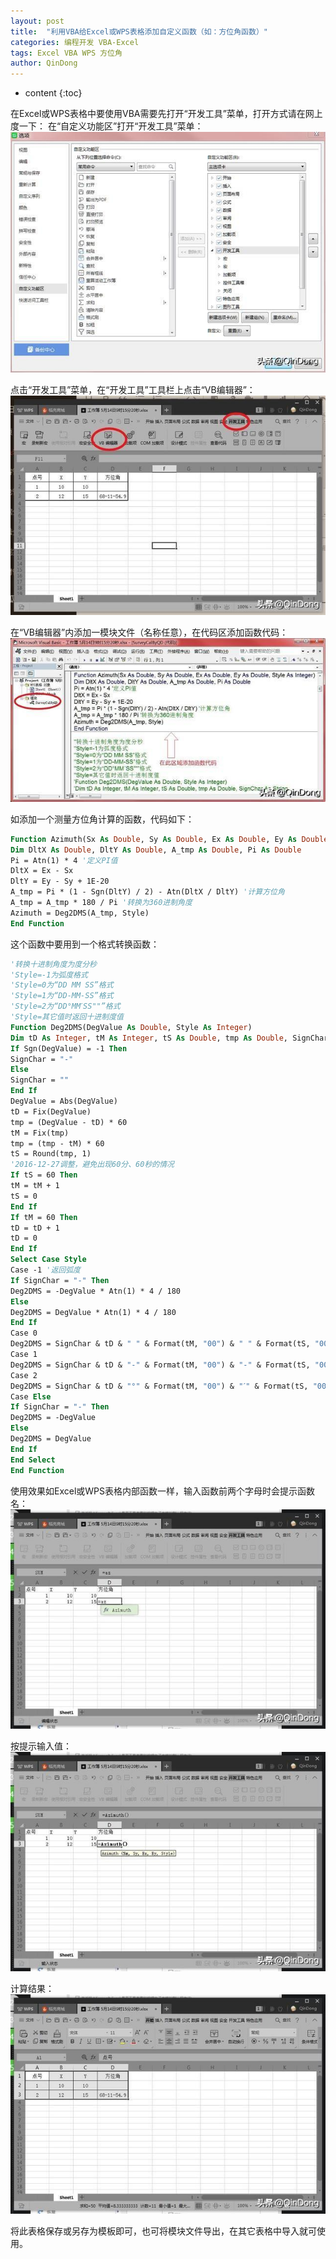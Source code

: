```yaml
---
layout: post
title:  "利用VBA给Excel或WPS表格添加自定义函数（如：方位角函数）"
categories: 编程开发 VBA-Excel
tags: Excel VBA WPS 方位角
author: QinDong
---
```

* content
{:toc}

在Excel或WPS表格中要使用VBA需要先打开“开发工具”菜单，打开方式请在网上度一下：
在“自定义功能区”打开“开发工具”菜单：
![](/img/2016/20160516-custom-function-in-excel-wps-01.jpg)





点击“开发工具”菜单，在“开发工具”工具栏上点击“VB编辑器”：
![](/img/2016/20160516-custom-function-in-excel-wps-02.jpg)

在“VB编辑器”内添加一模块文件（名称任意），在代码区添加函数代码：
![](/img/2016/20160516-custom-function-in-excel-wps-03.jpg)

如添加一个测量方位角计算的函数，代码如下：

``` vb
Function Azimuth(Sx As Double, Sy As Double, Ex As Double, Ey As Double, Style As Integer)
Dim DltX As Double, DltY As Double, A_tmp As Double, Pi As Double
Pi = Atn(1) * 4 '定义PI值
DltX = Ex - Sx
DltY = Ey - Sy + 1E-20
A_tmp = Pi * (1 - Sgn(DltY) / 2) - Atn(DltX / DltY) '计算方位角
A_tmp = A_tmp * 180 / Pi '转换为360进制角度
Azimuth = Deg2DMS(A_tmp, Style)
End Function
```

这个函数中要用到一个格式转换函数：

``` vb
'转换十进制角度为度分秒
'Style=-1为弧度格式
'Style=0为“DD MM SS”格式
'Style=1为“DD-MM-SS”格式
'Style=2为“DD°MMˊSS""”格式
'Style=其它值时返回十进制度值
Function Deg2DMS(DegValue As Double, Style As Integer)
Dim tD As Integer, tM As Integer, tS As Double, tmp As Double, SignChar As String
If Sgn(DegValue) = -1 Then
SignChar = "-"
Else
SignChar = ""
End If
DegValue = Abs(DegValue)
tD = Fix(DegValue)
tmp = (DegValue - tD) * 60
tM = Fix(tmp)
tmp = (tmp - tM) * 60
tS = Round(tmp, 1)
'2016-12-27调整，避免出现60分、60秒的情况
If tS = 60 Then
tM = tM + 1
tS = 0
End If
If tM = 60 Then
tD = tD + 1
tD = 0
End If
Select Case Style
Case -1 '返回弧度
If SignChar = "-" Then
Deg2DMS = -DegValue * Atn(1) * 4 / 180
Else
Deg2DMS = DegValue * Atn(1) * 4 / 180
End If
Case 0
Deg2DMS = SignChar & tD & " " & Format(tM, "00") & " " & Format(tS, "00.0")
Case 1
Deg2DMS = SignChar & tD & "-" & Format(tM, "00") & "-" & Format(tS, "00.0")
Case 2
Deg2DMS = SignChar & tD & "°" & Format(tM, "00") & "ˊ" & Format(tS, "00.0") & """"
Case Else
If SignChar = "-" Then
Deg2DMS = -DegValue
Else
Deg2DMS = DegValue
End If
End Select
End Function
```

使用效果如Excel或WPS表格内部函数一样，输入函数前两个字母时会提示函数名：
![](/img/2016/20160516-custom-function-in-excel-wps-04.jpg)

按提示输入值：
![](/img/2016/20160516-custom-function-in-excel-wps-05.jpg)

计算结果：
![](/img/2016/20160516-custom-function-in-excel-wps-06.jpg)

将此表格保存或另存为模板即可，也可将模块文件导出，在其它表格中导入就可使用。